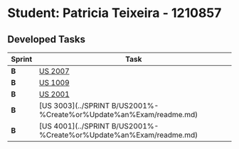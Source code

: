 # Student: Patricia Teixeira - 1210857

## Developed Tasks


| Sprint | Task                                                                              |
|--------|-----------------------------------------------------------------------------------|
| **B**  | [US 2007](../SPRINT%B/US2007%-%Add%or%Update%Exam%Questions/readme.md)            |
| **B**  | [US 1009](../SPRINT%B/US1009%-%Approve%or%Reject%Students%Applications/readme.md) |
| **B**  | [US 2001](../SPRINT%B/US2001%-%Create%or%Update%an%Exam/readme.md)                |
| **B**  | [US 3003](../SPRINT B/US2001%-%Create%or%Update%an%Exam/readme.md)                |
| **B**  | [US 4001](../SPRINT B/US2001%-%Create%or%Update%an%Exam/readme.md)                |

